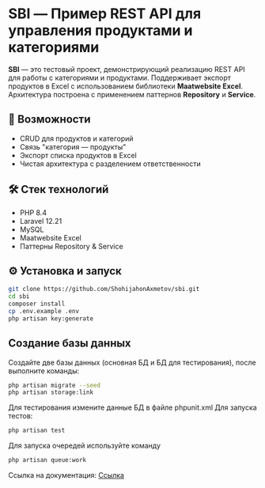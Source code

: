 # SBI — Пример REST API для управления продуктами и категориями

**SBI** — это тестовый проект, демонстрирующий реализацию REST API для работы с категориями и продуктами. Поддерживает экспорт продуктов в Excel с использованием библиотеки **Maatwebsite Excel**. Архитектура построена с применением паттернов **Repository** и **Service**.

## 🚀 Возможности

- CRUD для продуктов и категорий
- Связь "категория — продукты"
- Экспорт списка продуктов в Excel
- Чистая архитектура с разделением ответственности

## 🛠️ Стек технологий

- PHP 8.4
- Laravel 12.21
- MySQL
- Maatwebsite Excel
- Паттерны Repository & Service

## ⚙️ Установка и запуск

```bash
git clone https://github.com/ShohijahonAxmetov/sbi.git
cd sbi
composer install
cp .env.example .env
php artisan key:generate
```
## Создание базы данных

Создайте две базы данных (основная БД и БД для тестирования), после выполните команды:
```bash
php artisan migrate --seed
php artisan storage:link
```
Для тестирования измените данные БД в файле phpunit.xml
Для запуска тестов:
```bash
php artisan test
```

Для запуска очередей используйте команду
```bash
php artisan queue:work
```
Ссылка на документация: [Ссылка](https://www.postman.com/okcteam/workspace/sbi)